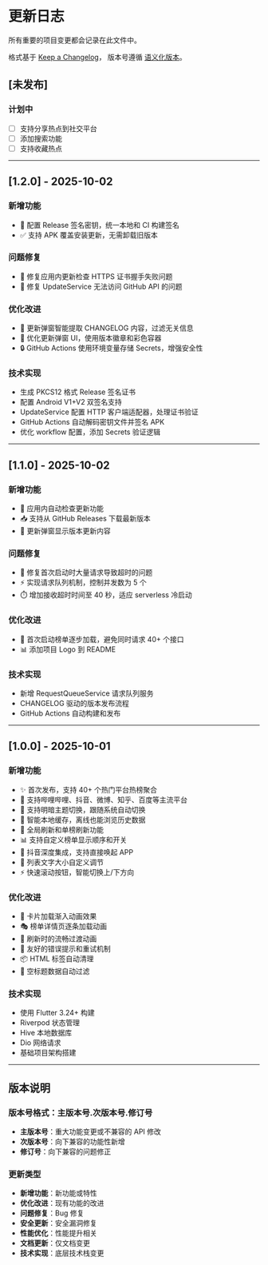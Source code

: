 # 更新日志

所有重要的项目变更都会记录在此文件中。

格式基于 [Keep a Changelog](https://keepachangelog.com/zh-CN/1.0.0/)，
版本号遵循 [语义化版本](https://semver.org/lang/zh-CN/)。

## [未发布]

### 计划中
- [ ] 支持分享热点到社交平台
- [ ] 添加搜索功能
- [ ] 支持收藏热点

---

## [1.2.0] - 2025-10-02

### 新增功能
- 🔐 配置 Release 签名密钥，统一本地和 CI 构建签名
- ✅ 支持 APK 覆盖安装更新，无需卸载旧版本

### 问题修复
- 🐛 修复应用内更新检查 HTTPS 证书握手失败问题
- 🔧 修复 UpdateService 无法访问 GitHub API 的问题

### 优化改进
- 📝 更新弹窗智能提取 CHANGELOG 内容，过滤无关信息
- 🎨 优化更新弹窗 UI，使用版本徽章和彩色容器
- 🔒 GitHub Actions 使用环境变量存储 Secrets，增强安全性

### 技术实现
- 生成 PKCS12 格式 Release 签名证书
- 配置 Android V1+V2 双签名支持
- UpdateService 配置 HTTP 客户端适配器，处理证书验证
- GitHub Actions 自动解码密钥文件并签名 APK
- 优化 workflow 配置，添加 Secrets 验证逻辑

---

## [1.1.0] - 2025-10-02

### 新增功能
- 🔄 应用内自动检查更新功能
- 📥 支持从 GitHub Releases 下载最新版本
- 📝 更新弹窗显示版本更新内容

### 问题修复
- 🐛 修复首次启动时大量请求导致超时的问题
- ⚡ 实现请求队列机制，控制并发数为 5 个
- ⏱️ 增加接收超时时间至 40 秒，适应 serverless 冷启动

### 优化改进
- 🚀 首次启动榜单逐步加载，避免同时请求 40+ 个接口
- 📊 添加项目 Logo 到 README

### 技术实现
- 新增 RequestQueueService 请求队列服务
- CHANGELOG 驱动的版本发布流程
- GitHub Actions 自动构建和发布

---

## [1.0.0] - 2025-10-01

### 新增功能
- ✨ 首次发布，支持 40+ 个热门平台热榜聚合
- 📱 支持哔哩哔哩、抖音、微博、知乎、百度等主流平台
- 🎨 支持明暗主题切换，跟随系统自动切换
- 💾 智能本地缓存，离线也能浏览历史数据
- 🔄 全局刷新和单榜刷新功能
- 📊 支持自定义榜单显示顺序和开关
- 🔗 抖音深度集成，支持直接唤起 APP
- 📝 列表文字大小自定义调节
- ⚡ 快速滚动按钮，智能切换上/下方向

### 优化改进
- 🚀 卡片加载渐入动画效果
- 🎭 榜单详情页逐条加载动画
- 💫 刷新时的流畅过渡动画
- 🎯 友好的错误提示和重试机制
- 📦 HTML 标签自动清理
- 🔧 空标题数据自动过滤

### 技术实现
- 使用 Flutter 3.24+ 构建
- Riverpod 状态管理
- Hive 本地数据库
- Dio 网络请求
- 基础项目架构搭建

---

## 版本说明

### 版本号格式：主版本号.次版本号.修订号

- **主版本号**：重大功能变更或不兼容的 API 修改
- **次版本号**：向下兼容的功能性新增
- **修订号**：向下兼容的问题修正

### 更新类型

- **新增功能**：新功能或特性
- **优化改进**：现有功能的改进
- **问题修复**：Bug 修复
- **安全更新**：安全漏洞修复
- **性能优化**：性能提升相关
- **文档更新**：仅文档变更
- **技术实现**：底层技术栈变更
